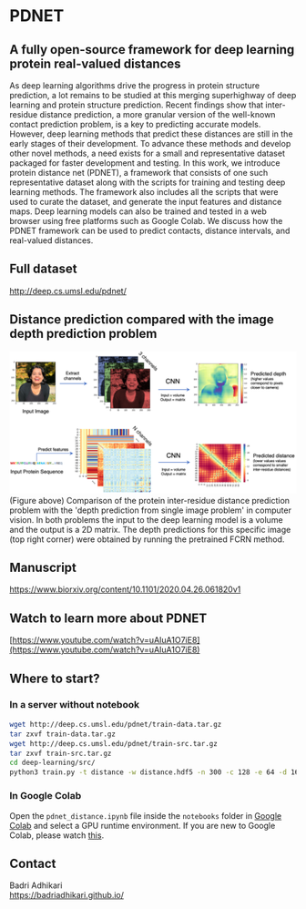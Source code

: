 # PDNET
## A fully open-source framework for deep learning protein real-valued distances

As deep learning algorithms drive the progress in protein structure prediction, a lot remains to be studied at this merging superhighway of deep learning and protein structure prediction. Recent findings show that inter-residue distance prediction, a more granular version of the well-known contact prediction problem, is a key to predicting accurate models. However, deep learning methods that predict these distances are still in the early stages of their development. To advance these methods and develop other novel methods, a need exists for a small and representative dataset packaged for faster development and testing. In this work, we introduce protein distance net (PDNET), a framework that consists of one such representative dataset along with the scripts for training and testing deep learning methods. The framework also includes all the scripts that were used to curate the dataset, and generate the input features and distance maps. Deep learning models can also be trained and tested in a web browser using free platforms such as Google Colab. We discuss how the PDNET framework can be used to predict contacts, distance intervals, and real-valued distances.

## Full dataset
http://deep.cs.umsl.edu/pdnet/  

## Distance prediction compared with the image depth prediction problem
![](./depth_pred_comparison.png)
(Figure above) Comparison of the protein inter-residue distance prediction problem with the 'depth prediction from single
image problem' in computer vision. In both problems the input to the deep learning model is a volume and the
output is a 2D matrix. The depth predictions for this specific image (top right corner) were obtained by running the
pretrained FCRN method.

## Manuscript
https://www.biorxiv.org/content/10.1101/2020.04.26.061820v1  

## Watch to learn more about PDNET
[https://www.youtube.com/watch?v=uAIuA1O7iE8](https://www.youtube.com/watch?v=uAIuA1O7iE8)

## Where to start?
### In a server without notebook
```bash
wget http://deep.cs.umsl.edu/pdnet/train-data.tar.gz
tar zxvf train-data.tar.gz
wget http://deep.cs.umsl.edu/pdnet/train-src.tar.gz
tar zxvf train-src.tar.gz
cd deep-learning/src/
python3 train.py -t distance -w distance.hdf5 -n 300 -c 128 -e 64 -d 16 -f 64 -p ../../data/ -v 0 -o 0 
```
### In Google Colab
Open the `pdnet_distance.ipynb` file inside the `notebooks` folder in [Google Colab](https://colab.research.google.com/) and select a GPU runtime environment. If you are new to Google Colab, please watch [this](https://www.youtube.com/watch?v=PVsS9WtwVB8).

## Contact
Badri Adhikari  
https://badriadhikari.github.io/  
